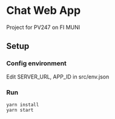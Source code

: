 # Chat Web App

Project for PV247 on FI MUNI

## Setup

### Config environment
Edit SERVER_URL, APP_ID in src/env.json

### Run
```
yarn install
yarn start
```

